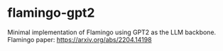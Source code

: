 # flamingo-gpt2
Minimal implementation of Flamingo using GPT2 as the LLM backbone.
Flamingo paper: https://arxiv.org/abs/2204.14198
